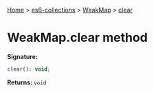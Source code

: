 [Home](./index) &gt; [es6-collections](./es6-collections.md) &gt; [WeakMap](./es6-collections.weakmap.md) &gt; [clear](./es6-collections.weakmap.clear.md)

# WeakMap.clear method


**Signature:**
```javascript
clear(): void;
```
**Returns:** `void`

